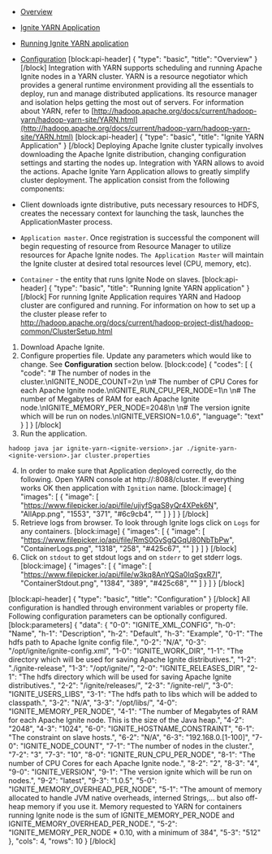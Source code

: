 * [Overview](#overview)
* [Ignite YARN Application](#ignite-yarn-application)
* [Running Ignite YARN application](#running-ignite-yarn-application)
* [Configuration](#configuration)
[block:api-header]
{
  "type": "basic",
  "title": "Overview"
}
[/block]
Integration with YARN supports scheduling and running Apache Ignite nodes in a YARN cluster.
YARN is a resource negotiator which provides a general runtime environment providing all the essentials to deploy, run and manage distributed applications. Its resource manager and isolation helps getting the most out of servers.
For information about YARN, refer to [http://hadoop.apache.org/docs/current/hadoop-yarn/hadoop-yarn-site/YARN.html](http://hadoop.apache.org/docs/current/hadoop-yarn/hadoop-yarn-site/YARN.html) 
[block:api-header]
{
  "type": "basic",
  "title": "Ignite YARN Application"
}
[/block]
Deploying Apache Ignite cluster typically involves downloading the Apache Ignite distribution, changing configuration settings and starting the nodes up. Integration with YARN allows to avoid the actions. Apache Ignite Yarn Application allows to greatly simplify cluster deployment. The application consist from the following components: 

* Client downloads ignte distributive, puts necessary resources to HDFS, creates the necessary context for launching the task, launches the ApplicationMaster process.
* `Application master`. Once registration is successful the component will begin requesting of resource from Resource Manager to utilize resources for Apache Ignite nodes. `The Application Master` will maintain the Ignite cluster at desired total resources level (CPU, memory, etc).
* `Container` - the entity that runs Ignite Node on slaves.
[block:api-header]
{
  "type": "basic",
  "title": "Running Ignite YARN application"
}
[/block]
For running Ignite Application requires YARN and Hadoop cluster are configured and running. For information on how to set up a the cluster please refer to http://hadoop.apache.org/docs/current/hadoop-project-dist/hadoop-common/ClusterSetup.html

1. Download Apache Ignite.
2. Configure properties file. Update any parameters which would like to change. See **Configuration** section below.
[block:code]
{
  "codes": [
    {
      "code": "# The number of nodes in the cluster.\nIGNITE_NODE_COUNT=2\n \n# The number of CPU Cores for each Apache Ignite node.\nIGNITE_RUN_CPU_PER_NODE=1\n \n# The number of Megabytes of RAM for each Apache Ignite node.\nIGNITE_MEMORY_PER_NODE=2048\n \n# The version ignite which will be run on nodes.\nIGNITE_VERSION=1.0.6",
      "language": "text"
    }
  ]
}
[/block]
3. Run the application.

`hadoop java jar ignite-yarn-<ignite-version>.jar ./ignite-yarn-<ignite-version>.jar cluster.properties`

4. In order to make sure that Application deployed correctly, do the following. Open YARN console at http://<hostname>:8088/cluster. If everything works OK then application with `Ignition` name.
[block:image]
{
  "images": [
    {
      "image": [
        "https://www.filepicker.io/api/file/ujiyfSgaS8yQr4XPek6N",
        "AllApp.png",
        "1553",
        "371",
        "#6c9cb4",
        ""
      ]
    }
  ]
}
[/block]
5. Retrieve logs from browser. To look through Ignite logs click on `Logs` for any containers.
[block:image]
{
  "images": [
    {
      "image": [
        "https://www.filepicker.io/api/file/RmS0GvSgQGqU80NbTbPw",
        "ContainerLogs.png",
        "1318",
        "258",
        "#425c67",
        ""
      ]
    }
  ]
}
[/block]
6. Click on `stdout` to get stdout logs and on `stderr` to get stderr logs.
[block:image]
{
  "images": [
    {
      "image": [
        "https://www.filepicker.io/api/file/w3kq8AnYQSa0IqSgxR7I",
        "ContainerStdout.png",
        "1384",
        "389",
        "#425c68",
        ""
      ]
    }
  ]
}
[/block]

[block:api-header]
{
  "type": "basic",
  "title": "Configuration"
}
[/block]
All configuration is handled through environment variables or property file. Following configuration parameters can be optionally configured.
[block:parameters]
{
  "data": {
    "0-0": "IGNITE_XML_CONFIG",
    "h-0": "Name",
    "h-1": "Description",
    "h-2": "Default",
    "h-3": "Example",
    "0-1": "The hdfs path to Apache Ignite config file.",
    "0-2": "N/A",
    "0-3": "/opt/ignite/ignite-config.xml",
    "1-0": "IGNITE_WORK_DIR",
    "1-1": "The directory which will be used for saving Apache Ignite distributives.",
    "1-2": "./ignite-release",
    "1-3": "/opt/ignite/",
    "2-0": "IGNITE_RELEASES_DIR",
    "2-1": "The hdfs directory which will be used for saving Apache Ignite distributives.",
    "2-2": "/ignite/releases/",
    "2-3": "/ignite-rel/",
    "3-0": "IGNITE_USERS_LIBS",
    "3-1": "The hdfs path to libs which will be added to classpath.",
    "3-2": "N/A",
    "3-3": "/opt/libs/",
    "4-0": "IGNITE_MEMORY_PER_NODE",
    "4-1": "The number of Megabytes of RAM for each Apache Ignite node. This is the size of the Java heap.",
    "4-2": "2048",
    "4-3": "1024",
    "6-0": "IGNITE_HOSTNAME_CONSTRAINT",
    "6-1": "The constraint on slave hosts.",
    "6-2": "N/A",
    "6-3": "192.168.0.[1-100]",
    "7-0": "IGNITE_NODE_COUNT",
    "7-1": "The number of nodes in the cluster.",
    "7-2": "3",
    "7-3": "10",
    "8-0": "IGNITE_RUN_CPU_PER_NODE",
    "8-1": "The number of CPU Cores for each Apache Ignite node.",
    "8-2": "2",
    "8-3": "4",
    "9-0": "IGNITE_VERSION",
    "9-1": "The version ignite which will be run on nodes.",
    "9-2": "latest",
    "9-3": "1.0.5",
    "5-0": "IGNITE_MEMORY_OVERHEAD_PER_NODE",
    "5-1": "The amount of memory allocated to handle JVM native overheads, interned Strings,... but also off-heap memory if you use it. Memory requested to YARN for containers running Ignite node is the sum of  IGNITE_MEMORY_PER_NODE and IGNITE_MEMORY_OVERHEAD_PER_NODE.",
    "5-2": "IGNITE_MEMORY_PER_NODE * 0.10, with a minimum of 384",
    "5-3": "512"
  },
  "cols": 4,
  "rows": 10
}
[/block]